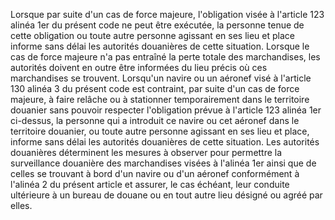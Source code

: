 Lorsque par suite d'un cas de force majeure,
l'obligation visée à l'article 123 alinéa 1er du présent code ne peut
être exécutée, la personne tenue de cette obligation ou toute autre
personne agissant en ses lieu et place informe sans délai les autorités
douanières de cette situation. Lorsque le cas de force majeure n'a pas
entraîné la perte totale des marchandises, les autorités doivent en
outre être informées du lieu précis où ces marchandises se trouvent.
Lorsqu'un navire ou un aéronef visé à l'article 130 alinéa 3 du présent
code est contraint, par suite d'un cas de force majeure, à faire relâche
ou à stationner temporairement dans le territoire douanier sans pouvoir
respecter l'obligation prévue à l'article 123 alinéa 1er ci-dessus, la
personne qui a introduit ce navire ou cet aéronef dans le territoire
douanier, ou toute autre personne agissant en ses lieu et place, informe
sans délai les autorités douanières de cette situation.
Les autorités douanières déterminent les mesures à observer pour
permettre la surveillance douanière des marchandises visées à l'alinéa
1er  ainsi que de celles se trouvant à bord d'un navire ou d'un aéronef
conformément à l'alinéa 2 du présent article et assurer, le cas échéant,
leur conduite ultérieure à un bureau de douane ou en tout autre lieu
désigné ou agréé par elles.